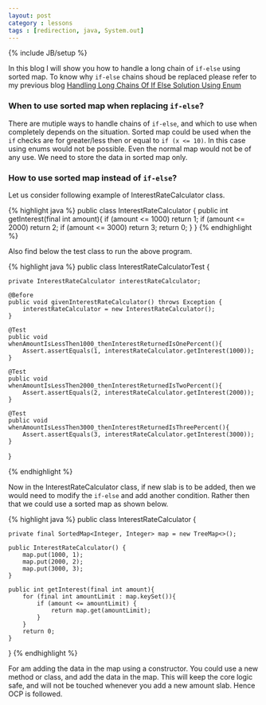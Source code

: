 ```yaml
---
layout: post
category : lessons
tags : [redirection, java, System.out]
---
```

{% include JB/setup %}

In this blog I will show you how to handle a long chain of `if-else` using sorted map. To know why `if-else` chains shoud be replaced please refer to my previous blog [Handling Long Chains Of If Else Solution Using Enum](http://sidnik007.github.io/lessons/2015/12/11/handling-long-chains-of-if-else-solution-using-enum/) 

### When to use sorted map when replacing `if-else`?
There are mutiple ways to handle chains of `if-else`, and which to use when completely depends on the situation. Sorted map could be used when the `if` checks are for greater/less then or equal to `if (x <= 10)`. In this case using enums would not be possible. Even the normal map would not be of any use. We need to store the data in sorted map only.

### How to use sorted map instead of `if-else`?
Let us consider following example of InterestRateCalculator class.

{% highlight java %}
public class InterestRateCalculator {
    public int getInterest(final int amount){
        if (amount <= 1000)
            return 1;
        if (amount <= 2000)
            return 2;
        if (amount <= 3000)
            return 3;
        return 0;
    }
}
{% endhighlight %}

Also find below the test class to run the above program.

{% highlight java %}
public class InterestRateCalculatorTest {

    private InterestRateCalculator interestRateCalculator;

    @Before
    public void givenInterestRateCalculator() throws Exception {
        interestRateCalculator = new InterestRateCalculator();
    }

    @Test
    public void whenAmountIsLessThen1000_thenInterestReturnedIsOnePercent(){
        Assert.assertEquals(1, interestRateCalculator.getInterest(1000));
    }

    @Test
    public void whenAmountIsLessThen2000_thenInterestReturnedIsTwoPercent(){
        Assert.assertEquals(2, interestRateCalculator.getInterest(2000));
    }

    @Test
    public void whenAmountIsLessThen3000_thenInterestReturnedIsThreePercent(){
        Assert.assertEquals(3, interestRateCalculator.getInterest(3000));
    }
}

{% endhighlight %}


Now in the InterestRateCalculator class, if new slab is to be added, then we would need to modify the `if-else` and add another condition. Rather then that we could use a sorted map as shown below.


{% highlight java %}
public class InterestRateCalculator {

    private final SortedMap<Integer, Integer> map = new TreeMap<>();

    public InterestRateCalculator() {
        map.put(1000, 1);
        map.put(2000, 2);
        map.put(3000, 3);
    }

    public int getInterest(final int amount){
        for (final int amountLimit : map.keySet()){
            if (amount <= amountLimit) {
                return map.get(amountLimit);
            }
        }
        return 0;
    }
}
{% endhighlight %}

For am adding the data in the map using a constructor. You could use a new method or class, and add the data in the map. This will keep the core logic safe, and will not be touched whenever you add a new amount slab. Hence OCP is followed.